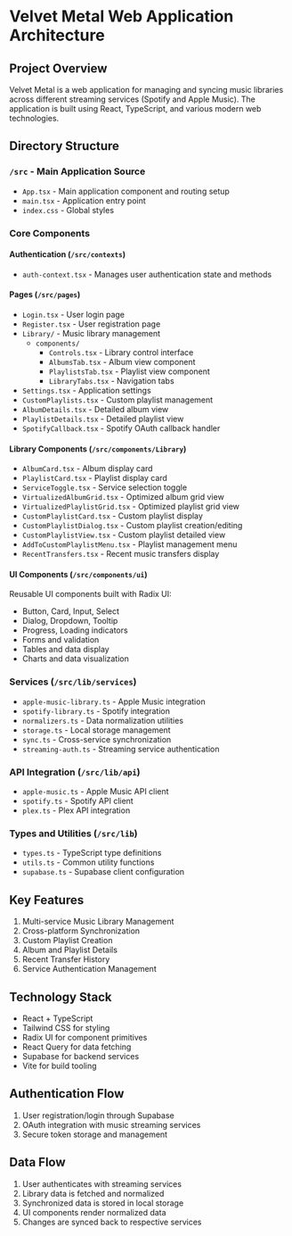 # Velvet Metal Web Application Architecture

## Project Overview
Velvet Metal is a web application for managing and syncing music libraries across different streaming services (Spotify and Apple Music). The application is built using React, TypeScript, and various modern web technologies.

## Directory Structure

### `/src` - Main Application Source
- `App.tsx` - Main application component and routing setup
- `main.tsx` - Application entry point
- `index.css` - Global styles

### Core Components

#### Authentication (`/src/contexts`)
- `auth-context.tsx` - Manages user authentication state and methods

#### Pages (`/src/pages`)
- `Login.tsx` - User login page
- `Register.tsx` - User registration page
- `Library/` - Music library management
  - `components/`
    - `Controls.tsx` - Library control interface
    - `AlbumsTab.tsx` - Album view component
    - `PlaylistsTab.tsx` - Playlist view component
    - `LibraryTabs.tsx` - Navigation tabs
- `Settings.tsx` - Application settings
- `CustomPlaylists.tsx` - Custom playlist management
- `AlbumDetails.tsx` - Detailed album view
- `PlaylistDetails.tsx` - Detailed playlist view
- `SpotifyCallback.tsx` - Spotify OAuth callback handler

#### Library Components (`/src/components/Library`)
- `AlbumCard.tsx` - Album display card
- `PlaylistCard.tsx` - Playlist display card
- `ServiceToggle.tsx` - Service selection toggle
- `VirtualizedAlbumGrid.tsx` - Optimized album grid view
- `VirtualizedPlaylistGrid.tsx` - Optimized playlist grid view
- `CustomPlaylistCard.tsx` - Custom playlist display
- `CustomPlaylistDialog.tsx` - Custom playlist creation/editing
- `CustomPlaylistView.tsx` - Custom playlist detailed view
- `AddToCustomPlaylistMenu.tsx` - Playlist management menu
- `RecentTransfers.tsx` - Recent music transfers display

#### UI Components (`/src/components/ui`)
Reusable UI components built with Radix UI:
- Button, Card, Input, Select
- Dialog, Dropdown, Tooltip
- Progress, Loading indicators
- Forms and validation
- Tables and data display
- Charts and data visualization

### Services (`/src/lib/services`)
- `apple-music-library.ts` - Apple Music integration
- `spotify-library.ts` - Spotify integration
- `normalizers.ts` - Data normalization utilities
- `storage.ts` - Local storage management
- `sync.ts` - Cross-service synchronization
- `streaming-auth.ts` - Streaming service authentication

### API Integration (`/src/lib/api`)
- `apple-music.ts` - Apple Music API client
- `spotify.ts` - Spotify API client
- `plex.ts` - Plex API integration

### Types and Utilities (`/src/lib`)
- `types.ts` - TypeScript type definitions
- `utils.ts` - Common utility functions
- `supabase.ts` - Supabase client configuration

## Key Features
1. Multi-service Music Library Management
2. Cross-platform Synchronization
3. Custom Playlist Creation
4. Album and Playlist Details
5. Recent Transfer History
6. Service Authentication Management

## Technology Stack
- React + TypeScript
- Tailwind CSS for styling
- Radix UI for component primitives
- React Query for data fetching
- Supabase for backend services
- Vite for build tooling

## Authentication Flow
1. User registration/login through Supabase
2. OAuth integration with music streaming services
3. Secure token storage and management

## Data Flow
1. User authenticates with streaming services
2. Library data is fetched and normalized
3. Synchronized data is stored in local storage
4. UI components render normalized data
5. Changes are synced back to respective services
